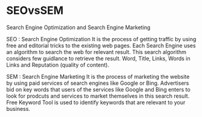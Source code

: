 # SEOvsSEM
Search Engine Optimization and Search Engine Marketing

SEO : Search Engine Optimization
  It is the process of getting traffic by using free and editorial tricks to the existing web pages. 
  Each Search Engine uses an algorithm to search the web for relevant result. 
  This search algorithm considers few guidlance to retrieve the result. Word, Title, Links, Words in Links and Reputation (quality of content).

SEM : Search Engine Marketing
  It is the process of marketing the website by using paid services of search engines like Google or Bing.
  Advertisers bid on key words that users of the services like Google and Bing enters to look for prodcuts and services to market themselves in this search result.
  Free Keyword Tool is used to identify keywords that are relevant to your business.
